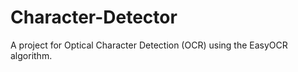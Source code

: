 # Character-Detector

A project for Optical Character Detection (OCR) using the EasyOCR algorithm. 
